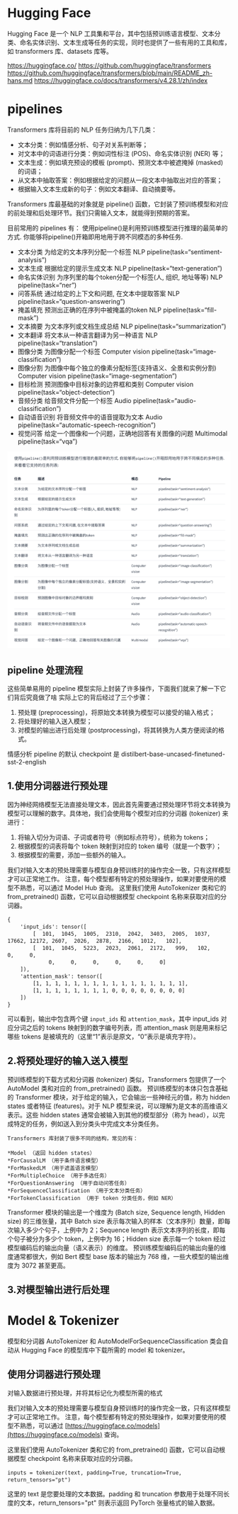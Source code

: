 # Hugging Face
Hugging Face 是一个 NLP 工具集和平台，其中包括预训练语言模型、文本分类、命名实体识别、文本生成等任务的实现，同时也提供了一些有用的工具和库，如 transformers 库、datasets 库等。

https://huggingface.co/
https://github.com/huggingface/transformers
https://github.com/huggingface/transformers/blob/main/README_zh-hans.md
https://huggingface.co/docs/transformers/v4.28.1/zh/index


# pipelines
Transformers 库将目前的 NLP 任务归纳为几下几类：
- 文本分类：例如情感分析、句子对关系判断等；
- 对文本中的词语进行分类：例如词性标注 (POS)、命名实体识别 (NER) 等；
- 文本生成：例如填充预设的模板 (prompt)、预测文本中被遮掩掉 (masked) 的词语；
- 从文本中抽取答案：例如根据给定的问题从一段文本中抽取出对应的答案；
- 根据输入文本生成新的句子：例如文本翻译、自动摘要等。

Transformers 库最基础的对象就是 pipeline() 函数，它封装了预训练模型和对应的前处理和后处理环节。我们只需输入文本，就能得到预期的答案。

目前常用的 pipelines 有：
使用pipeline()是利用预训练模型进行推理的最简单的方式. 你能够将pipeline()开箱即用地用于跨不同模态的多种任务.
- 文本分类	为给定的文本序列分配一个标签	NLP	pipeline(task=“sentiment-analysis”)
- 文本生成	根据给定的提示生成文本	NLP	pipeline(task=“text-generation”)
- 命名实体识别	为序列里的每个token分配一个标签(人, 组织, 地址等等)	NLP	pipeline(task=“ner”)
- 问答系统	通过给定的上下文和问题, 在文本中提取答案	NLP	pipeline(task=“question-answering”)
- 掩盖填充	预测出正确的在序列中被掩盖的token	NLP	pipeline(task=“fill-mask”)
- 文本摘要	为文本序列或文档生成总结	NLP	pipeline(task=“summarization”)
- 文本翻译	将文本从一种语言翻译为另一种语言	NLP	pipeline(task=“translation”)
- 图像分类	为图像分配一个标签	Computer vision	pipeline(task=“image-classification”)
- 图像分割	为图像中每个独立的像素分配标签(支持语义、全景和实例分割)	Computer vision	pipeline(task=“image-segmentation”)
- 目标检测	预测图像中目标对象的边界框和类别	Computer vision	pipeline(task=“object-detection”)
- 音频分类	给音频文件分配一个标签	Audio	pipeline(task=“audio-classification”)
- 自动语音识别	将音频文件中的语音提取为文本	Audio	pipeline(task=“automatic-speech-recognition”)
- 视觉问答	给定一个图像和一个问题，正确地回答有关图像的问题	Multimodal	pipeline(task=“vqa”)

![pipeling-task](imgs/pipeline_task.png)

## pipeline 处理流程
这些简单易用的 pipeline 模型实际上封装了许多操作，下面我们就来了解一下它们背后究竟做了啥
实际上它的背后经过了三个步骤：

1. 预处理 (preprocessing)，将原始文本转换为模型可以接受的输入格式；
2. 将处理好的输入送入模型；
3. 对模型的输出进行后处理 (postprocessing)，将其转换为人类方便阅读的格式。

情感分析 pipeline 的默认 checkpoint 是 distilbert-base-uncased-finetuned-sst-2-english
## 1.使用分词器进行预处理
因为神经网络模型无法直接处理文本，因此首先需要通过预处理环节将文本转换为模型可以理解的数字。具体地，我们会使用每个模型对应的分词器 (tokenizer) 来进行：

1. 将输入切分为词语、子词或者符号（例如标点符号），统称为 tokens；
2. 根据模型的词表将每个 token 映射到对应的 token 编号（就是一个数字）；
3. 根据模型的需要，添加一些额外的输入。

我们对输入文本的预处理需要与模型自身预训练时的操作完全一致，只有这样模型才可以正常地工作。
注意，每个模型都有特定的预处理操作，如果对要使用的模型不熟悉，可以通过 Model Hub 查询。
这里我们使用 AutoTokenizer 类和它的 from_pretrained() 函数，它可以自动根据模型 checkpoint 名称来获取对应的分词器。
```
{
    'input_ids': tensor([
        [  101,  1045,  1005,  2310,  2042,  3403,  2005,  1037, 17662, 12172, 2607,  2026,  2878,  2166,  1012,   102],
        [  101,  1045,  5223,  2023,  2061,  2172,   999,   102,     0,     0,
             0,     0,     0,     0,     0,     0]
    ]), 
    'attention_mask': tensor([
        [1, 1, 1, 1, 1, 1, 1, 1, 1, 1, 1, 1, 1, 1, 1, 1],
        [1, 1, 1, 1, 1, 1, 1, 1, 0, 0, 0, 0, 0, 0, 0, 0]
    ])
}
```
可以看到，输出中包含两个键 `input_ids` 和 `attention_mask`，其中 input_ids 对应分词之后的 tokens 映射到的数字编号列表，而 attention_mask 则是用来标记哪些 tokens 是被填充的（这里“1”表示是原文，“0”表示是填充字符）。
## 2.将预处理好的输入送入模型
预训练模型的下载方式和分词器 (tokenizer) 类似，Transformers 包提供了一个 AutoModel 类和对应的 from_pretrained() 函数。
预训练模型的本体只包含基础的 Transformer 模块，对于给定的输入，它会输出一些神经元的值，称为 hidden states 或者特征 (features)。对于 NLP 模型来说，可以理解为是文本的高维语义表示。这些 hidden states 通常会被输入到其他的模型部分（称为 head），以完成特定的任务，例如送入到分类头中完成文本分类任务。

```
Transformers 库封装了很多不同的结构，常见的有：

*Model （返回 hidden states）
*ForCausalLM （用于条件语言模型）
*ForMaskedLM （用于遮盖语言模型）
*ForMultipleChoice （用于多选任务）
*ForQuestionAnswering （用于自动问答任务）
*ForSequenceClassification （用于文本分类任务）
*ForTokenClassification （用于 token 分类任务，例如 NER）
```
Transformer 模块的输出是一个维度为 (Batch size, Sequence length, Hidden size) 的三维张量，其中 Batch size 表示每次输入的样本（文本序列）数量，即每次输入多少个句子，上例中为 2；Sequence length 表示文本序列的长度，即每个句子被分为多少个 token，上例中为 16；Hidden size 表示每一个 token 经过模型编码后的输出向量（语义表示）的维度。
预训练模型编码后的输出向量的维度通常都很大，例如 Bert 模型 base 版本的输出为 768 维，一些大模型的输出维度为 3072 甚至更高。
## 3.对模型输出进行后处理



# Model & Tokenizer
模型和分词器
AutoTokenizer 和 AutoModelForSequenceClassification 类会自动从 Hugging Face 的模型库中下载所需的 model 和 tokenizer。


## 使用分词器进行预处理
对输入数据进行预处理，并将其标记化为模型所需的格式


我们对输入文本的预处理需要与模型自身预训练时的操作完全一致，只有这样模型才可以正常地工作。
注意，每个模型都有特定的预处理操作，如果对要使用的模型不熟悉，可以通过 [https://huggingface.co/models](https://huggingface.co/models) 查询。

这里我们使用 AutoTokenizer 类和它的 from_pretrained() 函数，它可以自动根据模型 checkpoint 名称来获取对应的分词器。

```angular2html
inputs = tokenizer(text, padding=True, truncation=True, return_tensors="pt")
```
这里的 text 是您要处理的文本数据。padding 和 truncation 参数用于处理不同长度的文本，return_tensors="pt" 则表示返回 PyTorch 张量格式的输入数据。